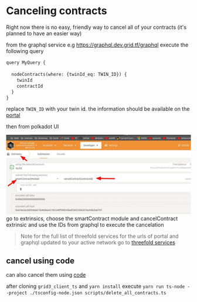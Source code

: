 # Canceling contracts

Right now there is no easy, friendly way to cancel all of your contracts (it's planned to have an easier way)

from the graphql service e.g https://graphql.dev.grid.tf/graphql execute the following query


```
query MyQuery {

  nodeContracts(where: {twinId_eq: TWIN_ID}) {
    twinId
    contractId
  }
}

```

replace `TWIN_ID` with your twin id. the information should be available on the [portal](tfchain_portal_home) 

then from polkadot UI

![](img/polka_web_cancel_contracts.jpg)
go to extrinsics, choose the smartContract module and cancelContract extrinsic and use the IDs from graphql to execute the cancelation 

> Note for the full list of threefold services for the urls of portal and graphql updated to your active network go to [threefold services](manual3_tfservices)


## cancel using code
can also cancel them using [code](https://github.com/threefoldtech/grid3_client_ts/blob/development/scripts/delete_all_contracts.ts) 

after cloning `grid3_client_ts` and `yarn install` execute  `yarn run ts-node --project ./tsconfig-node.json scripts/delete_all_contracts.ts` 